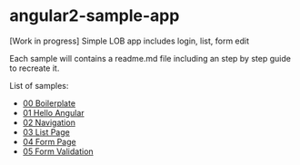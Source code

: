 # angular2-sample-app
[Work in progress] Simple LOB app includes login, list, form edit

Each sample will contains a readme.md file including an step by step guide to recreate it.

List of samples:

- [00 Boilerplate](https://github.com/Lemoncode/angular2-sample-app/tree/master/00%20Boilerplate)
- [01 Hello Angular](https://github.com/Lemoncode/angular2-sample-app/tree/master/01%20Hello%20Angular)
- [02 Navigation](https://github.com/Lemoncode/angular2-sample-app/tree/master/02%20Navigation)
- [03 List Page](https://github.com/Lemoncode/angular2-sample-app/tree/master/03%20List%20Page)
- [04 Form Page](https://github.com/Lemoncode/angular2-sample-app/tree/master/04%20Form%20Page)
- [05 Form Validation](https://github.com/Lemoncode/angular2-sample-app/tree/master/05%20Form%20Validation)
